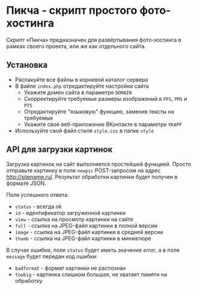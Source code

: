# Пикча - скрипт простого фото-хостинга

Скрипт «Пикча» предназначен для развёртывания фото-хостинга в рамках своего проекта, или же как отдельного сайта.

## Установка

* Распакуйте все файлы в корневой каталог сервера
* В файле `index.php` отредактируйте настройки сайта
  * Укажите домен сайта в параметре `DOMAIN`
  * Скорректируйте требуемые размеры изображений в `PFS`, `PMS` и `PTS`
  * Отредактируйте "языковую" функцию, заменив тексты на требуемые
  * Укажите своё веб-приложение ВКонтакте в параметре `VKAPP`
* Используйте свой файл стиля `style.css` в папке `style`

## API для загрузки картинок

Загрузка картинок на сайт выполняется простейшей функцией. Просто отправьте картинку в поле `newpic` POST-запросом на адрес http://sitename.ru/. Результат обработки картинки будет получен в формате JSON. 

Поля успешного ответа:

* `status` - всегда *ok*
* `id` - идентификатор загруженной картинки
* `view` - ссылка на просмотр картинки на сайте
* `full` - ссылка на JPEG-файл картинки в полной версии
* `image` - ссылка на JPEG-файл картинки в средней версии
* `thumb` - ссылка на JPEG-файл картинки в миниатюре

В случае ошибки, поле `status` будет иметь значение *error*, а в поле `message` будет передан код ошибки:

* `badformat` - формат картинки не распознан
* `toobig` - картинка слишком большая, не хватает памяти на обработку
